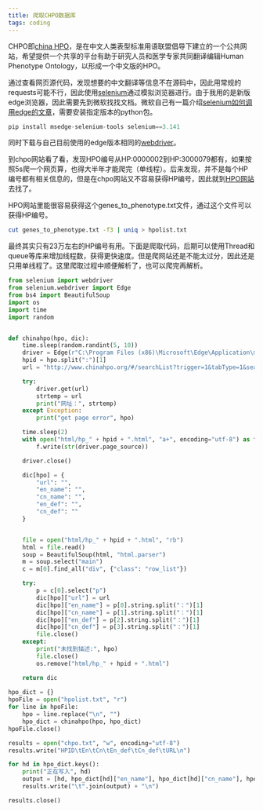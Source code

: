 ```yaml
---
title: 爬取CHPO数据库
tags: coding
---
```


CHPO即[china HPO](http://www.chinahpo.org/)，是在中文人类表型标准用语联盟倡导下建立的一个公共网站，希望提供一个共享的平台有助于研究人员和医学专家共同翻译编辑Human Phenotype Ontology，以形成一个中文版的HPO。

通过查看网页源代码，发现想要的中文翻译等信息不在源码中，因此用常规的requests可能不行，因此使用[selenium](https://pypi.org/project/selenium/)通过模拟浏览器进行。由于我用的是新版edge浏览器，因此需要先到微软找找文档。微软自己有一篇介绍[selenium如何调用edge的文章](https://docs.microsoft.com/zh-cn/microsoft-edge/webdriver-chromium/?tabs=c-sharp)，需要安装指定版本的python包。

```python
pip install msedge-selenium-tools selenium==3.141
```

同时下载与自己目前使用的edge版本相同的[webdriver](https://developer.microsoft.com/zh-cn/microsoft-edge/tools/webdriver/)。


到chpo网站看了看，发现HPO编号从HP:0000002到HP:3000079都有，如果按照5s爬一个网页算，也得大半年才能爬完（单线程）。后来发现，并不是每个HP编号都有相关信息的，但是在chpo网站又不容易获得HP编号，因此就到[HPO网站](https://hpo.jax.org/app/)去找了。

HPO网站里能很容易获得这个genes_to_phenotype.txt文件，通过这个文件可以获得HP编号。

```bash
cut genes_to_phenotype.txt -f3 | uniq > hpolist.txt
```

最终其实只有23万左右的HP编号有用。下面是爬取代码，后期可以使用Thread和queue等库来增加线程数，获得更快速度。但是爬网站还是不能太过分，因此还是只用单线程了。这里爬取过程中顺便解析了，也可以爬完再解析。

```python
from selenium import webdriver
from selenium.webdriver import Edge
from bs4 import BeautifulSoup
import os
import time
import random


def chinahpo(hpo, dic):
    time.sleep(random.randint(5, 10))
    driver = Edge(r"C:\Program Files (x86)\Microsoft\Edge\Application\msedgedriver.exe")
    hpid = hpo.split(":")[1]
    url = "http://www.chinahpo.org/#/searchList?trigger=1&tabType=1&searchContent=HP%3A{hpid}".format(hpid=hpid)

    try:
        driver.get(url)
        strtemp = url
        print("网址：", strtemp)
    except Exception:
        print("get page error", hpo)

    time.sleep(2)
    with open("html/hp_" + hpid + ".html", "a+", encoding="utf-8") as f:
        f.write(str(driver.page_source))

    driver.close()

    dic[hpo] = {
        "url": "",
        "en_name": "",
        "cn_name": "",
        "en_def": "",
        "cn_def": ""
    }


    file = open("html/hp_" + hpid + ".html", "rb")
    html = file.read()
    soup = BeautifulSoup(html, "html.parser")
    m = soup.select("main")
    c = m[0].find_all("div", {"class": "row_list"})

    try:
        p = c[0].select("p")
        dic[hpo]["url"] = url
        dic[hpo]["en_name"] = p[0].string.split("：")[1]
        dic[hpo]["cn_name"] = p[1].string.split("：")[1]
        dic[hpo]["en_def"] = p[2].string.split("：")[1]
        dic[hpo]["cn_def"] = p[3].string.split("：")[1]
        file.close()
    except:
        print("未找到描述:", hpo)
        file.close()
        os.remove("html/hp_" + hpid + ".html")

    return dic
    
hpo_dict = {}
hpoFile = open("hpolist.txt", "r")
for line in hpoFile:
	hpo = line.replace("\n", "")
	hpo_dict = chinahpo(hpo, hpo_dict)
hpoFile.close()

results = open("chpo.txt", "w", encoding="utf-8")
results.write("HPID\tEn\tCn\tEn_def\tCn_def\tURL\n")

for hd in hpo_dict.keys():
    print("正在写入", hd)
    output = [hd, hpo_dict[hd]["en_name"], hpo_dict[hd]["cn_name"], hpo_dict[hd]["en_def"], hpo_dict[hd]["cn_def"], hpo_dict[hd]["url"]]
    results.write("\t".join(output) + "\n")

results.close()
```

